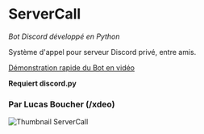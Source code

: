 # ServerCall

*Bot Discord développé en Python*

Système d'appel pour serveur Discord privé, entre amis.

[Démonstration rapide du Bot en vidéo](https://youtu.be/2tlzHpGcxsA)

**Requiert discord.py**

### Par Lucas Boucher (/xdeo)

![Thumbnail ServerCall](https://lucasboucher.fr/img/Thumbnail-ServerCall.png)
